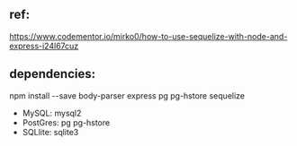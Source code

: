 ## ref: 
https://www.codementor.io/mirko0/how-to-use-sequelize-with-node-and-express-i24l67cuz

## dependencies:
npm install --save body-parser express pg pg-hstore sequelize
- MySQL: mysql2
- PostGres: pg pg-hstore
- SQLlite: sqlite3

